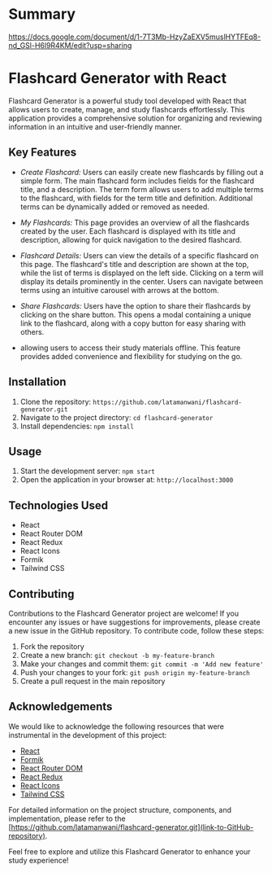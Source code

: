 # Summary

 https://docs.google.com/document/d/1-7T3Mb-HzyZaEXV5muslHYTFEq8-nd_GSl-H6l9R4KM/edit?usp=sharing
 
 
# Flashcard Generator with React

Flashcard Generator is a powerful study tool developed with React that allows users to create, manage, and study flashcards effortlessly. This application provides a comprehensive solution for organizing and reviewing information in an intuitive and user-friendly manner.

## Key Features

- *Create Flashcard:* Users can easily create new flashcards by filling out a simple form. The main flashcard form includes fields for the flashcard title, and a description. The term form allows users to add multiple terms to the flashcard, with fields for the term title and definition. Additional terms can be dynamically added or removed as needed.

- *My Flashcards:* This page provides an overview of all the flashcards created by the user. Each flashcard is displayed with its title and description, allowing for quick navigation to the desired flashcard.

- *Flashcard Details:* Users can view the details of a specific flashcard on this page. The flashcard's title and description are shown at the top, while the list of terms is displayed on the left side. Clicking on a term will display its details prominently in the center. Users can navigate between terms using an intuitive carousel with arrows at the bottom.

- *Share Flashcards:* Users have the option to share their flashcards by clicking on the share button. This opens a modal containing a unique link to the flashcard, along with a copy button for easy sharing with others.

- allowing users to access their study materials offline. This feature provides added convenience and flexibility for studying on the go.

## Installation

1. Clone the repository: `https://github.com/latamanwani/flashcard-generator.git`
2. Navigate to the project directory: `cd flashcard-generator`
3. Install dependencies: `npm install`

## Usage

1. Start the development server: `npm start`
2. Open the application in your browser at: `http://localhost:3000`

## Technologies Used

- React
- React Router DOM
- React Redux
- React Icons
- Formik
- Tailwind CSS

## Contributing

Contributions to the Flashcard Generator project are welcome! If you encounter any issues or have suggestions for improvements, please create a new issue in the GitHub repository. To contribute code, follow these steps:

1. Fork the repository
2. Create a new branch: `git checkout -b my-feature-branch`
3. Make your changes and commit them: `git commit -m 'Add new feature'`
4. Push your changes to your fork: `git push origin my-feature-branch`
5. Create a pull request in the main repository


## Acknowledgements

We would like to acknowledge the following resources that were instrumental in the development of this project:

- [React](https://reactjs.org/)
- [Formik](https://formik.org/)
- [React Router DOM](https://reactrouter.com/)
- [React Redux](https://react-redux.js.org/)
- [React Icons](https://react-icons.github.io/react-icons/)
- [Tailwind CSS](https://tailwindcss.com/)

For detailed information on the project structure, components, and implementation, please refer to the [https://github.com/latamanwani/flashcard-generator.git](link-to-GitHub-repository).

Feel free to explore and utilize this Flashcard Generator to enhance your study experience!



